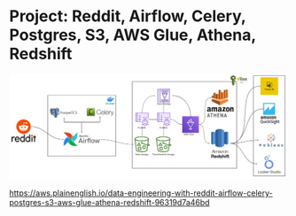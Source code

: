 # Project: Reddit, Airflow, Celery, Postgres, S3, AWS Glue, Athena, Redshift

![Project 02](img/project-02.png)

https://aws.plainenglish.io/data-engineering-with-reddit-airflow-celery-postgres-s3-aws-glue-athena-redshift-96319d7a46bd
